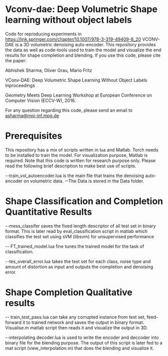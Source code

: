 
# Vconv-dae: Deep Volumetric Shape learning without object labels
Code for reproducing experiments in https://link.springer.com/chapter/10.1007/978-3-319-49409-8_20
VCONV-DAE is a 3D volumetric denoising auto-encoder. This repository provides the data as well as code-tools
used to train the model and visualize the end results for shape completion and blending. If you use this code, please cite the paper: 

Abhishek Sharma, Oliver Grau, Mario Fritz

VConv-DAE: Deep Volumetric Shape Learning Without Object Labels Inproceedings 

Geometry Meets Deep Learning Workshop at European Conference on Computer Vision (ECCV-W), 2016.

For any question regarding this code, please send an email to asharma@mpi-inf.mpg.de
# Prerequisites 
This repository has a mix of scripts written in lua and Matlab. Torch needs to be installed to train the model. For visualization purpose, Matlab is required. Note that this code is written for research purpose only. Please read the following brief description to make best use of scripts.

--train_vol_autoencoder.lua is the main file that trains the denoising auto-encoder on volumetric data.
--The Data is stored in the Data folder.


# Shape Classification and Completion Quantitative Results 
--mess_classifer saves the fixed length descriptor of all test set in binary format. This is later read by eval_classification script in matlab which classifies the test set using sVM (libsvm) for unsupervised performance

-- FT_trained_model.lua fine tunes the trained model for the task of classification.

--tes_overall_error.lua takes the test set for each class, noise type and amount of distortion as input and outputs the 
 completion and denoising error.


# Shape Completion Qualitative results 
-- train_test_pass.lua can take any corrupted instance from test set, feed-forward it to trained network and saves
the output in binary format. Visualise.m matlab script then reads it and visualize the output in 3D. 

--interpolating decoder.lua is used to write the encoder and deccoder into binary file for the blending purpose. The output of this script is later fed to a mat script (view_interpolation.m) that does the blending and visualize it.



